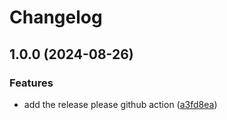 # Changelog

## 1.0.0 (2024-08-26)


### Features

* add the release please github action ([a3fd8ea](https://github.com/khancerberus/release-please-repo-example/commit/a3fd8eaac9d3b765f5c943f986ac3adc99506fab))
